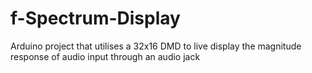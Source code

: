 # f-Spectrum-Display
Arduino project that utilises a 32x16 DMD to live display the magnitude response of audio input through an audio jack
